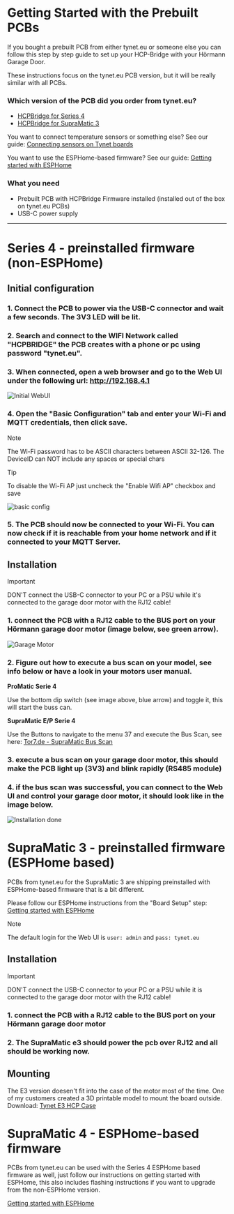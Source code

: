 # Getting Started with the Prebuilt PCBs

If you bought a prebuilt PCB from either tynet.eu or someone else you can follow this step by step guide to set up your HCP-Bridge with your Hörmann Garage Door.  

These instructions focus on the tynet.eu PCB version, but it will be really similar with all PCBs.

### Which version of the PCB did you order from tynet.eu?

* [HCPBridge for Series 4](#series-4---preinstalled-firmware-non-esphome)
* [HCPBridge for SupraMatic 3](#supramatic-3---preinstalled-firmware-esphome-based)

You want to connect temperature sensors or something else? See our guide: [Connecting sensors on Tynet boards](connecting_sensors_prebuilt_pcbs.md)

You want to use the ESPHome-based firmware? See our guide: [Getting started with ESPHome](getting_started_esphome.md)

### What you need

* Prebuilt PCB with HCPBridge Firmware installed (installed out of the box on tynet.eu PCBs)
* USB-C power supply

----

# Series 4 - preinstalled firmware (non-ESPHome)

## Initial configuration

### 1. Connect the PCB to power via the USB-C connector and wait a few seconds. The 3V3 LED will be lit.

### 2. Search and connect to the WIFI Network called "HCPBRIDGE" the PCB creates with a phone or pc using password "tynet.eu".

### 3. When connected, open a web browser and go to the Web UI under the following url: http://192.168.4.1

![Initial WebUI](Images/webui_initial_ui.png)

### 4. Open the "Basic Configuration" tab and enter your Wi-Fi and MQTT credentials, then click save.

> [!NOTE]
> The Wi-Fi password has to be ASCII characters between ASCII 32-126.
> The DeviceID can NOT include any spaces or special chars

> [!TIP]
> To disable the Wi-Fi AP just uncheck the "Enable Wifi AP" checkbox and save

![basic config](Images/webui_basic_config.png)

### 5. The PCB should now be connected to your Wi-Fi. You can now check if it is reachable from your home network and if it connected to your MQTT Server.

## Installation

> [!IMPORTANT]
> DON'T connect the USB-C connector to your PC or a PSU while it's connected to the garage door motor with the RJ12 cable!

### 1. connect the PCB with a RJ12 cable to the BUS port on your Hörmann garage door motor (image below, see green arrow).

![Garage Motor](Images/antrieb-min.png)
   
### 2. Figure out how to execute a bus scan on your model, see info below or have a look in your motors user manual.

**ProMatic Serie 4**

Use the bottom dip switch (see image above, blue arrow) and toggle it, this will start the buss can.

**SupraMatic E/P Serie 4**

Use the Buttons to navigate to the menu 37 and execute the Bus Scan, see here: [Tor7.de - SupraMatic Bus Scan](https://www.tor7.de/news/bus-scan-beim-supramatic-serie-4-fehlercode-04-vermeiden)
  
### 3. execute a bus scan on your garage door motor, this should make the PCB light up (3V3) and blink rapidly (RS485 module)
### 4. if the bus scan was successful, you can connect to the Web UI and control your garage door motor, it should look like in the image below.

![Installation done](Images/webui_ready_and_installed.png)

# SupraMatic 3 - preinstalled firmware (ESPHome based)

PCBs from tynet.eu for the SupraMatic 3 are shipping preinstalled with ESPHome-based firmware that is a bit different.

Please follow our ESPHome instructions from the "Board Setup" step: [Getting started with ESPHome](getting_started_esphome.md#board-setup)

> [!NOTE]
> The default login for the Web UI is `user: admin` and `pass: tynet.eu`

## Installation

> [!IMPORTANT]
> DON'T connect the USB-C connector to your PC or a PSU while it is connected to the garage door motor with the RJ12 cable!

### 1. connect the PCB with a RJ12 cable to the BUS port on your Hörmann garage door motor

### 2. The SupraMatic e3 should power the pcb over RJ12 and all should be working now.

## Mounting

The E3 version doesen't fit into the case of the motor most of the time.
One of my customers created a 3D printable model to mount the board outside.
Download: [Tynet E3 HCP Case](https://makerworld.com/en/models/1307115-tynet-hormann-esp-hcp-emulator-case)


# SupraMatic 4 - ESPHome-based firmware

PCBs from tynet.eu can be used with the Series 4 ESPHome based firmware as well, just follow our instructions on getting started with ESPHome, this also includes flashing instructions if you want to upgrade from the non-ESPHome version.

[Getting started with ESPHome](getting_started_esphome.md)
